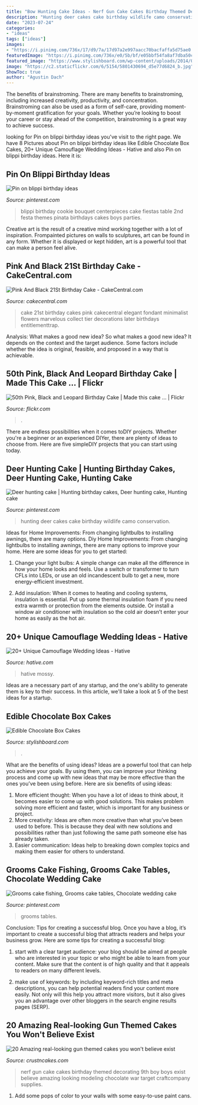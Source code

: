 ```yaml
---
title: "Bow Hunting Cake Ideas - Nerf Gun Cake Cakes Birthday Themed Decorating 9th Boy Boys Exist Believe Amazing Looking Modeling Chocolate War Target Craftcompany Supplies"
description: "Hunting deer cakes cake birthday wildlife camo conservation"
date: "2023-07-24"
categories:
- "ideas"
tags: ["ideas"]
images:
- "https://i.pinimg.com/736x/17/d9/7a/17d97a2e997aacc70bacfaffa5d75ae0.jpg"
featuredImage: "https://i.pinimg.com/736x/e0/5b/bf/e05bbf54fa8af7dba50c10ac5f53900e.jpg"
featured_image: "https://www.stylishboard.com/wp-content/uploads/2014/07/1.jpeg"
image: "https://c2.staticflickr.com/6/5154/5801430694_d5e77d6824_b.jpg"
ShowToc: true
author: "Agustin Dach"
---
```



The benefits of brainstroming.
There are many benefits to brainstroming, including increased creativity, productivity, and concentration. Brainstroming can also be used as a form of self-care, providing moment-by-moment gratification for your goals. Whether you’re looking to boost your career or stay ahead of the competition, brainstroming is a great way to achieve success.

	

		
looking for Pin on blippi birthday ideas you've visit to the right page. We have 8 Pictures about Pin on blippi birthday ideas like Edible Chocolate Box Cakes, 20+ Unique Camouflage Wedding Ideas - Hative and also Pin on blippi birthday ideas. Here it is:
		
    
## Pin On Blippi Birthday Ideas

<img loading=lazy src="https://i.pinimg.com/736x/17/d9/7a/17d97a2e997aacc70bacfaffa5d75ae0.jpg" onerror="this.onerror=null;this.src='https://tse3.mm.bing.net/th?id=OIP.zpktOMaVCnWYkK8z4xJ3IwHaJ3&amp;pid=15.1';" alt="Pin on blippi birthday ideas">

_Source: pinterest.com_

>blippi birthday cookie bouquet centerpieces cake fiestas table 2nd festa themes pinata birthdays cakes boys parties. 

	

Creative art is the result of a creative mind working together with a lot of inspiration. Frompainted pictures on walls to sculptures, art can be found in any form. Whether it is displayed or kept hidden, art is a powerful tool that can make a person feel alive.

    
## Pink And Black 21St Birthday Cake - CakeCentral.com

<img loading=lazy src="https://cdn001.cakecentral.com/gallery/2015/03/900_851690TiGj_pink-and-black-21st-birthday-cake.jpg" onerror="this.onerror=null;this.src='https://tse4.mm.bing.net/th?id=OIP.c0DcVfM-zhv5Eu4qz-A2gQHaJ4&amp;pid=15.1';" alt="Pink And Black 21St Birthday Cake - CakeCentral.com">

_Source: cakecentral.com_

>cake 21st birthday cakes pink cakecentral elegant fondant minimalist flowers marvelous collect tier decorations later birthdays entitlementtrap. 

	

Analysis: What makes a good new idea?
So what makes a good new idea? It depends on the context and the target audience. Some factors include whether the idea is original, feasible, and proposed in a way that is achievable.

    
## 50th Pink, Black And Leopard Birthday Cake | Made This Cake … | Flickr

<img loading=lazy src="https://c2.staticflickr.com/6/5154/5801430694_d5e77d6824_b.jpg" onerror="this.onerror=null;this.src='https://tse3.mm.bing.net/th?id=OIP.6Q7p5StwJjLK16hDAwz7kwHaLG&amp;pid=15.1';" alt="50th Pink, Black and Leopard Birthday Cake | Made this cake … | Flickr">

_Source: flickr.com_

>. 

	

There are endless possibilities when it comes toDIY projects. Whether you're a beginner or an experienced DIYer, there are plenty of ideas to choose from. Here are five simpleDIY projects that you can start using today.

    
## Deer Hunting Cake | Hunting Birthday Cakes, Deer Hunting Cake, Hunting Cake

<img loading=lazy src="https://i.pinimg.com/736x/6c/d5/d2/6cd5d28659d59e1bbaba77134dcdff44--deer-hunting-cakes-camo-party.jpg" onerror="this.onerror=null;this.src='https://tse1.mm.bing.net/th?id=OIP.LGgv486EJwOOtLSX9fO3NAHaLH&amp;pid=15.1';" alt="Deer hunting cake | Hunting birthday cakes, Deer hunting cake, Hunting cake">

_Source: pinterest.com_

>hunting deer cakes cake birthday wildlife camo conservation. 

	

Ideas for Home Improvements: From changing lightbulbs to installing awnings, there are many options.
Diy Home Improvements: From changing lightbulbs to installing awnings, there are many options to improve your home. Here are some ideas for you to get started: 
1. Change your light bulbs: A simple change can make all the difference in how your home looks and feels. Use a switch or transformer to turn CFLs into LEDs, or use an old incandescent bulb to get a new, more energy-efficient investment. 

2. Add insulation: When it comes to heating and cooling systems, insulation is essential. Put up some thermal insulation foam if you need extra warmth or protection from the elements outside. Or install a window air conditioner with insulation so the cold air doesn’t enter your home as easily as the hot air. 


    
## 20+ Unique Camouflage Wedding Ideas - Hative

<img loading=lazy src="http://hative.com/wp-content/uploads/2014/06/camouflage-wedding-ideas/9-camouflage-wedding-cake.jpg" onerror="this.onerror=null;this.src='https://tse1.mm.bing.net/th?id=OIP.CT-ES8aGLL6FcqEiPBm4rgHaJ4&amp;pid=15.1';" alt="20+ Unique Camouflage Wedding Ideas - Hative">

_Source: hative.com_

>hative mossy. 

	

Ideas are a necessary part of any startup, and the one's ability to generate them is key to their success. In this article, we'll take a look at 5 of the best ideas for a startup.

    
## Edible Chocolate Box Cakes

<img loading=lazy src="https://www.stylishboard.com/wp-content/uploads/2014/07/1.jpeg" onerror="this.onerror=null;this.src='https://tse2.mm.bing.net/th?id=OIP._q26Dib7rpWvgKEE4kC--gHaIV&amp;pid=15.1';" alt="Edible Chocolate Box Cakes">

_Source: stylishboard.com_

>. 

	

What are the benefits of using ideas?
Ideas are a powerful tool that can help you achieve your goals. By using them, you can improve your thinking process and come up with new ideas that may be more effective than the ones you’ve been using before. Here are six benefits of using ideas: 
1. More efficient thought: When you have a lot of ideas to think about, it becomes easier to come up with good solutions. This makes problem solving more efficient and faster, which is important for any business or project. 
2. More creativity: Ideas are often more creative than what you’ve been used to before. This is because they deal with new solutions and possibilities rather than just following the same path someone else has already taken. 
3. Easier communication: Ideas help to breaking down complex topics and making them easier for others to understand.

    
## Grooms Cake Fishing, Grooms Cake Tables, Chocolate Wedding Cake

<img loading=lazy src="https://i.pinimg.com/736x/e0/5b/bf/e05bbf54fa8af7dba50c10ac5f53900e.jpg" onerror="this.onerror=null;this.src='https://tse1.mm.bing.net/th?id=OIP.VaxkzES8pgiUMmXbC9JM_AHaJ3&amp;pid=15.1';" alt="Grooms cake fishing, Grooms cake tables, Chocolate wedding cake">

_Source: pinterest.com_

>grooms tables. 

	

Conclusion: Tips for creating a successful blog.
Once you have a blog, it’s important to create a successful blog that attracts readers and helps your business grow. Here are some tips for creating a successful blog:
1. start with a clear target audience: your blog should be aimed at people who are interested in your topic or who might be able to learn from your content. Make sure that the content is of high quality and that it appeals to readers on many different levels.

2. make use of keywords: by including keyword-rich titles and meta descriptions, you can help potential readers find your content more easily. Not only will this help you attract more visitors, but it also gives you an advantage over other bloggers in the search engine results pages (SERP).


    
## 20 Amazing Real-looking Gun Themed Cakes You Won&#039;t Believe Exist

<img loading=lazy src="http://www.crustncakes.com/blog/wp-content/uploads/2017/01/12ddefdd3b4392b0b8d15d63cc8b6142.jpg" onerror="this.onerror=null;this.src='https://tse1.mm.bing.net/th?id=OIP.WLwT2R_UtIdOpReH6bi4wAHaK8&amp;pid=15.1';" alt="20 Amazing real-looking gun themed cakes you won&#039;t believe exist">

_Source: crustncakes.com_

>nerf gun cake cakes birthday themed decorating 9th boy boys exist believe amazing looking modeling chocolate war target craftcompany supplies. 

	

1. Add some pops of color to your walls with some easy-to-use paint cans.

